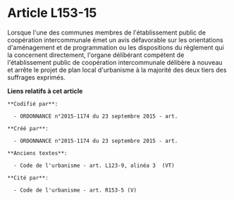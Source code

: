 # Article L153-15

Lorsque l'une des communes membres de l'établissement public de coopération intercommunale émet un avis défavorable sur les
orientations d'aménagement et de programmation ou les dispositions du règlement qui la concernent directement, l'organe
délibérant compétent de l'établissement public de coopération intercommunale délibère à nouveau et arrête le projet de plan
local d'urbanisme à la majorité des deux tiers des suffrages exprimés.

**Liens relatifs à cet article**

	**Codifié par**:

	  - ORDONNANCE n°2015-1174 du 23 septembre 2015 - art.

	**Créé par**:

	  - ORDONNANCE n°2015-1174 du 23 septembre 2015 - art.

	**Anciens textes**:

	  - Code de l'urbanisme - art. L123-9, alinéa 3  (VT)

	**Cité par**:

	  - Code de l'urbanisme - art. R153-5 (V)
